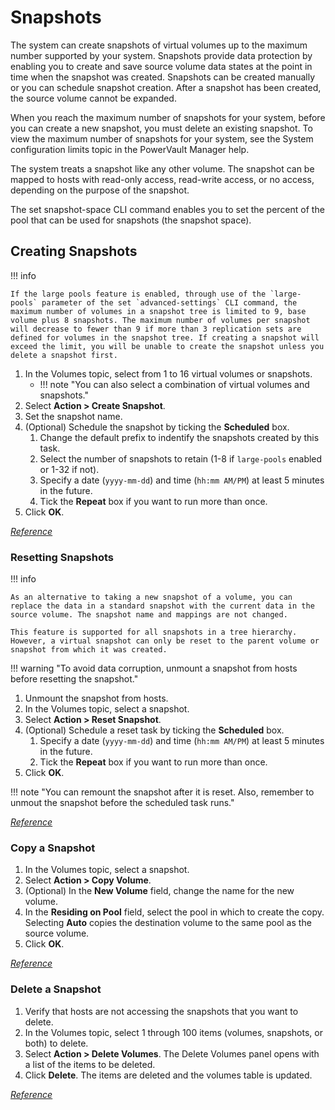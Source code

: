 # Snapshots

The system can create snapshots of virtual volumes up to the maximum number supported by your system. Snapshots provide data protection by enabling you to create and save source volume data states at the point in time when the snapshot was created. Snapshots can be created manually or you can schedule snapshot creation. After a snapshot has been created, the source volume cannot be expanded.

When you reach the maximum number of snapshots for your system, before you can create a new snapshot, you must delete an existing snapshot. To view the maximum number of snapshots for your system, see the System configuration limits topic in the PowerVault Manager help.

The system treats a snapshot like any other volume. The snapshot can be mapped to hosts with read-only access, read-write access, or no access, depending on the purpose of the snapshot.

The set snapshot-space CLI command enables you to set the percent of the pool that can be used for snapshots (the snapshot space).

## Creating Snapshots

!!! info 

    If the large pools feature is enabled, through use of the `large-pools` parameter of the set `advanced-settings` CLI command, the maximum number of volumes in a snapshot tree is limited to 9, base volume plus 8 snapshots. The maximum number of volumes per snapshot will decrease to fewer than 9 if more than 3 replication sets are defined for volumes in the snapshot tree. If creating a snapshot will exceed the limit, you will be unable to create the snapshot unless you delete a snapshot first.

1. In the Volumes topic, select from 1 to 16 virtual volumes or snapshots.
      - !!! note "You can also select a combination of virtual volumes and snapshots." 
2. Select **Action > Create Snapshot**.
3. Set the snapshot name.
4. (Optional) Schedule the snapshot by ticking the **Scheduled** box.
      1. Change the default prefix to indentify the snapshots created by this task.
      2. Select the number of snapshots to retain (1-8 if `large-pools` enabled or 1-32 if not).
      3. Specify a date (`yyyy-mm-dd`) and time (`hh:mm AM/PM`) at least 5 minutes in the future.
      4. Tick the **Repeat** box if you want to run more than once.
5. Click **OK**.

[*Reference*](https://www.dell.com/support/manuals/en-us/powervault-me4012/me4_series_ag_pub/creating-snapshots?guid=guid-ef9f7a11-49db-46a0-a8b9-65837c61c791&lang=en-us)

### Resetting Snapshots

!!! info 

    As an alternative to taking a new snapshot of a volume, you can replace the data in a standard snapshot with the current data in the source volume. The snapshot name and mappings are not changed.

    This feature is supported for all snapshots in a tree hierarchy. However, a virtual snapshot can only be reset to the parent volume or snapshot from which it was created.

!!! warning "To avoid data corruption, unmount a snapshot from hosts before resetting the snapshot."

1. Unmount the snapshot from hosts.
2. In the Volumes topic, select a snapshot.
3. Select **Action > Reset Snapshot**.
4. (Optional) Schedule a reset task by ticking the **Scheduled** box.
      1. Specify a date (`yyyy-mm-dd`) and time (`hh:mm AM/PM`) at least 5 minutes in the future.
      2. Tick the **Repeat** box if you want to run more than once.
5. Click **OK**.

!!! note "You can remount the snapshot after it is reset. Also, remember to unmout the snapshot before the scheduled task runs."

[*Reference*](https://www.dell.com/support/manuals/en-us/powervault-me4012/me4_series_ag_pub/resetting-a-snapshot?guid=guid-6f2fea7a-9495-4bed-99ce-53543af80d50&lang=en-us)

### Copy a Snapshot

1. In the Volumes topic, select a snapshot.
2. Select **Action > Copy Volume**.
3. (Optional) In the **New Volume** field, change the name for the new volume.
4. In the **Residing on Pool** field, select the pool in which to create the copy. Selecting **Auto** copies the destination volume to the same pool as the source volume.
5. Click **OK**.

[*Reference*](https://www.dell.com/support/manuals/en-us/powervault-me4012/me4_series_ag_pub/copy-a-virtual-volume-or-snapshot?guid=guid-6b622cfb-f44e-445a-a4f3-b8be08f66bff&lang=en-us)

### Delete a Snapshot

1. Verify that hosts are not accessing the snapshots that you want to delete.
2. In the Volumes topic, select 1 through 100 items (volumes, snapshots, or both) to delete.
3. Select **Action > Delete Volumes**. The Delete Volumes panel opens with a list of the items to be deleted.
4. Click **Delete**. The items are deleted and the volumes table is updated.

[*Reference*](https://www.dell.com/support/manuals/en-us/powervault-me4012/me4_series_ag_pub/delete-volumes-and-snapshots?guid=guid-e334f829-6b6f-4e1b-9a6e-d1806e5f06a2&lang=en-us)